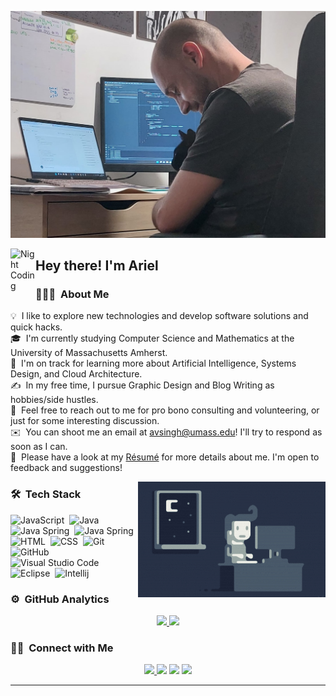 ![Ariel Fernando Udinovich Banner](https://github.com/Audinovich/Audinovich/blob/main/arielybruna.jpeg)

<img alt="Night Coding" src="./assets/Hand%20Wave.gif" width='40' align="left"/><h2>Hey there! I'm Ariel</h2>
  
### 👨🏻‍💻 &nbsp;About Me

💡 &nbsp;I like to explore new technologies and develop software solutions and quick hacks.\
🎓 &nbsp;I'm currently studying Computer Science and Mathematics at the University of Massachusetts Amherst.\
🌱 &nbsp;I'm on track for learning more about Artificial Intelligence, Systems Design, and Cloud Architecture.\
✍️ &nbsp;In my free time, I pursue Graphic Design and Blog Writing as hobbies/side hustles.\
💬 &nbsp;Feel free to reach out to me for pro bono consulting and volunteering, or just for some interesting discussion.\
✉️ &nbsp;You can shoot me an email at avsingh@umass.edu! I'll try to respond as soon as I can.\
📄 &nbsp;Please have a look at my [Résumé](https://www.adityavsingh.com/resume.html) for more details about me. I'm open to feedback and suggestions!

<img alt="Night Coding" src="https://raw.githubusercontent.com/AVS1508/AVS1508/master/assets/Night-Coding.gif" align="right"/>

### 🛠 &nbsp;Tech Stack


![JavaScript](https://img.shields.io/badge/-JavaScript-05122A?style=flat&logo=javascript)&nbsp;
![Java](https://img.shields.io/badge/-Java-05122A?style=flat&logo=Java&logoColor=FFA518)&nbsp;
![Java Spring](https://img.shields.io/badge/-Spring-222222?style=flat&logo=spring&logoColor=6DB33F)&nbsp;
![Java Spring](https://img.shields.io/badge/SpringBoot-6DB33F?style=flat&logo=Spring&logoColor=white)&nbsp;
![HTML](https://img.shields.io/badge/-HTML-05122A?style=flat&logo=HTML5)&nbsp;
![CSS](https://img.shields.io/badge/-CSS-05122A?style=flat&logo=CSS3&logoColor=1572B6)&nbsp;
![Git](https://img.shields.io/badge/-Git-05122A?style=flat&logo=git)&nbsp;
![GitHub](https://img.shields.io/badge/-GitHub-05122A?style=flat&logo=github)&nbsp;
![Visual Studio Code](https://img.shields.io/badge/-Visual%20Studio%20Code-05122A?style=flat&logo=visual-studio-code&logoColor=007ACC)&nbsp;
![Eclipse](https://img.shields.io/badge/-Eclipse-05122A?style=flat&logo=eclipse-ide&logoColor=2C2255)&nbsp;
![Intellij](https://img.shields.io/badge/intellij-000000?style=flat&logo=Spring&logoColor=white)

### ⚙️ &nbsp;GitHub Analytics

<p align="center">
<a href="https://github.com/Audinovich">
  <img height="180em" src="https://github-readme-stats-eight-theta.vercel.app/api?username=Audinovich&show_icons=true&theme=algolia&include_all_commits=true&count_private=true"/>
  <img height="180em" src="https://github-readme-stats-eight-theta.vercel.app/api/top-langs/?username=Audinovich&layout=compact&langs_count=8&theme=algolia"/>
</a>
</p>

### 🤝🏻 &nbsp;Connect with Me

<p align="center">
<a href="mailto:arieludinovich@gmail.com">
  <img src="https://img.shields.io/badge/-ariel-fernando-udinovich-D14836?style=flat&logo=Gmail&logoColor=white"/>
</a>
<a href="https://linkedin.com/in/Ariel Fernando Udinovich"><img src="https://img.shields.io/badge/-ariel-fernando-udinovich-aa4383197?style=flat&logo=Linkedin&logoColor=white"/></a>
<a href="https://instagram.com/ariel_udi"><img src="https://img.shields.io/badge/-@ariel_udi?style=flat&logo=Instagram&logoColor=white"/></a>
<a href="https://facebook.com/Ariel Udinovich"><img src="https://img.shields.io/badge/-@Ariel Udinovich?style=flat&logo=Facebook&logoColor=white"/></a>


</p>

-----

